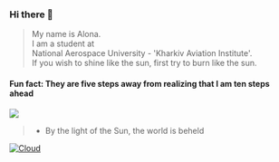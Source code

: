 ### Hi there 👋

>   My name is Alona.  
>   I am a student at  
>   National Aerospace University - 'Kharkiv Aviation Institute'.  
>   If you wish to shine like the sun, first try to burn like the sun.  
  #### Fun fact: They are five steps away from realizing that I am ten steps ahead


![](https://images4.alphacoders.com/586/thumb-350-586750.png)

>- By the light of the Sun, the world is beheld

[![Cloud](https://img.shields.io/badge/instagram-ffffff?style=plastic&logo=instagram)](https://www.instagram.com/Hellyyyss/)
